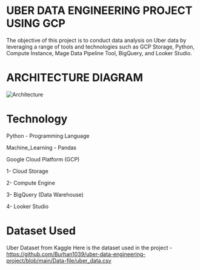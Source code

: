 # UBER DATA ENGINEERING PROJECT USING GCP
The objective of this project is to conduct data analysis on Uber data by leveraging a range of tools and technologies such as GCP Storage, Python, Compute Instance, Mage Data Pipeline Tool, BigQuery, and Looker Studio.
# ARCHITECTURE DIAGRAM
![Architecture](https://github.com/Burhan1039/uber-data-engineering-project/assets/83093158/31dd6fd1-0b6c-4bbc-bc79-9f2f4e62bcc3)
# Technology 

Python - Programming Language

Machine_Learning - Pandas

Google Cloud Platform (GCP)

1- Cloud Storage

2- Compute Engine

3- BigQuery (Data Warehouse)

4- Looker Studio

# Dataset Used
Uber Dataset from Kaggle
Here is the dataset used in the project - https://github.com/Burhan1039/uber-data-engineering-project/blob/main/Data-file/uber_data.csv  


